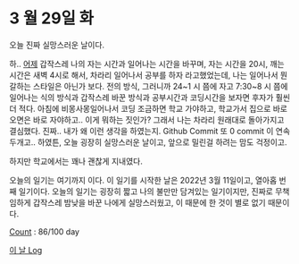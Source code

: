 # 3 월 29일 화

오늘 진짜 실망스러운 날이다.

하.. [어제](28.md) 갑작스레 나의 자는 시간과 일어나는 시간을 바꾸며, 자는 시간을 20시, 깨는 시간은 새벽 4시로 해서, 차라리 일어나서 공부를 하자 라고했었는데, 나는 일어나서 뭔갈하는 스타일은 아닌가 보다. 전의 방식, 그러니까 24~1 시 쯤에 자고 7:30~8 시 쯤에 일어나는 식의 방식과 갑작스레 바꾼 방식과 공부시간과 코딩시간을 보자면 후자가 훨씬더 적다. 아침에 비몽사몽일어나서 코딩 조금하면 학교 가야하고, 학교가서 집으로 바로오면은 바로 자야하고.. 이게 뭐하는 짓인가? 그래서 나는 차라리 원래대로 돌아가지고 결심했다. 진짜.. 내가 왜 이런 생각을 하였는지. Github Commit 또 0 commit 이 연속 두개고.. 하였튼, 오늘 굉장히 실망스러운 날이고, 앞으로 밀린걸 하려는 맘도 걱정이고.

하지만 학교에서는 꽤나 괜찮게 지내였다.

오늘의 일기는 여기까지 이다. 이 일기를 시작한 날은 2022년 3월 11일이고, 열아홉 번째 일기이다. 오늘의 일기는 굉장히 짧고 나의 불만만 담겨있는 일기이지만, 진짜로 무책임하게 갑작스레 밤낮을 바꾼 나에게 실망스러웠고, 이 때문에 한 것이 별로 없기 때문이다.

[Count](../../../roadmap/roadmap.md) : 86/100 day

[이 날 Log](../../../logs/2022/3/29.md)
